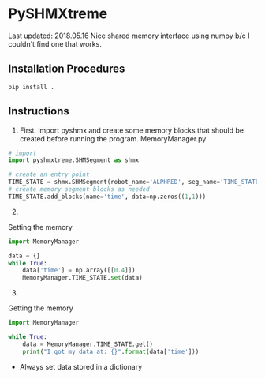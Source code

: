 # PySHMXtreme
Last updated: 2018.05.16
Nice shared memory interface using numpy b/c I couldn't find one that works.

## Installation Procedures
```
pip install .
```

## Instructions
1. First, import pyshmx and create some memory blocks that should be created before running the program.
MemoryManager.py
```python
# import
import pyshmxtreme.SHMSegment as shmx

# create an entry point
TIME_STATE = shmx.SHMSegment(robot_name='ALPHRED', seg_name='TIME_STATE', init=False)
# create memory segment blocks as needed
TIME_STATE.add_blocks(name='time', data=np.zeros((1,1)))
```

2. 
Setting the memory
```python
import MemoryManager

data = {}
while True:
    data['time'] = np.array([[0.4]])
    MemoryManager.TIME_STATE.set(data)
```

3.
Getting the memory
```python
import MemoryManager

while True:
    data = MemoryManager.TIME_STATE.get()
    print("I got my data at: {}".format(data['time']))
```

* Always set data stored in a dictionary
